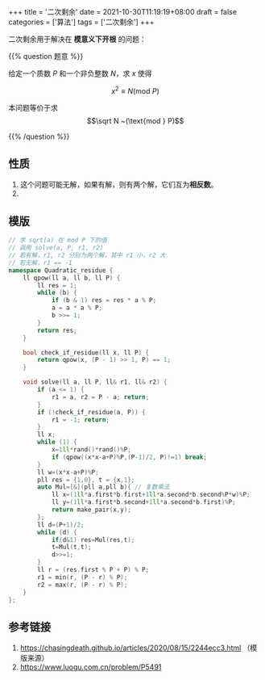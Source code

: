 +++
title = '二次剩余'
date = 2021-10-30T11:19:19+08:00
draft = false
categories = ['算法']
tags = ['二次剩余']
+++

二次剩余用于解决在 **模意义下开根** 的问题：

{{% question 题意 %}}

给定一个质数 $P$ 和一个非负整数 $N$，求 $x$ 使得

$$x^2 \equiv N (\text{mod } P)$$

本问题等价于求 $$\sqrt N ~(\text{mod } P)$$

{{% /question %}}

## 性质

1. 这个问题可能无解，如果有解，则有两个解，它们互为**相反数**。
2. 

## 模版


```cpp
// 求 sqrt(a) 在 mod P 下的值
// 调用 solve(a, P, r1, r2)
// 若有解，r1, r2 分别为两个解，其中 r1 小，r2 大
// 若无解，r1 == -1
namespace Quadratic_residue {
    ll qpow(ll a, ll b, ll P) {
        ll res = 1;
        while (b) {
            if (b & 1) res = res * a % P;
            a = a * a % P;
            b >>= 1;
        }
        return res;
    }

    bool check_if_residue(ll x, ll P) {
        return qpow(x, (P - 1) >> 1, P) == 1;
    }

    void solve(ll a, ll P, ll& r1, ll& r2) {
        if (a <= 1) {
            r1 = a, r2 = P - a; return;
        }
        if (!check_if_residue(a, P)) {
            r1 = -1; return;
        }
        ll x;
        while (1) {
            x=1ll*rand()*rand()%P;
            if (qpow((x*x-a+P)%P,(P-1)/2, P)!=1) break;
        }
        ll w=(x*x-a+P)%P;
        pll res = {1,0}, t = {x,1};
        auto Mul=[&](pll a,pll b){ // 复数乘法
            ll x=(1ll*a.first*b.first+1ll*a.second*b.second%P*w)%P;
            ll y=(1ll*a.first*b.second+1ll*a.second*b.first)%P;
            return make_pair(x,y);
        };
        ll d=(P+1)/2;
        while (d) {
            if(d&1) res=Mul(res,t);
            t=Mul(t,t);
            d>>=1;
        }
        ll r = (res.first % P + P) % P;
        r1 = min(r, (P - r) % P);
        r2 = max(r, (P - r) % P);
    }
};
```

## 参考链接

1. https://chasingdeath.github.io/articles/2020/08/15/2244ecc3.html （模版来源）
2. https://www.luogu.com.cn/problem/P5491

